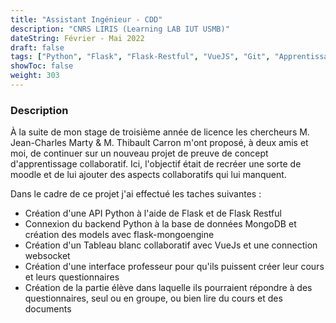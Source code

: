 ```yaml
---
title: "Assistant Ingénieur - CDD"
description: "CNRS LIRIS (Learning LAB IUT USMB)"
dateString: Février - Mai 2022
draft: false
tags: ["Python", "Flask", "Flask-Restful", "VueJS", "Git", "Apprentissage collaboratif", "MongoDB", "WebSocket"]
showToc: false
weight: 303
--- 
```


### Description
À la suite de mon stage de troisième année de licence les chercheurs M. Jean-Charles Marty & M. Thibault Carron m'ont proposé, à deux amis et moi, de continuer sur un nouveau projet de preuve de concept d'apprentissage collaboratif. 
Ici, l'objectif était de recréer une sorte de moodle et de lui ajouter des aspects collaboratifs qui lui manquent.

Dans le cadre de ce projet j'ai effectué les taches suivantes : 
- Création d'une API Python à l'aide de Flask et de Flask Restful
- Connexion du backend Python à la base de données MongoDB et création des models avec flask-mongoengine
- Création d'un Tableau blanc collaboratif avec VueJs et une connection websocket
- Création d'une interface professeur pour qu'ils puissent créer leur cours et leurs questionnaires
- Création de la partie élève dans laquelle ils pourraient répondre à des questionnaires, seul ou en groupe, ou bien lire du cours et des documents